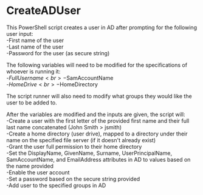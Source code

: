 # CreateADUser
This PowerShell script creates a user in AD after prompting for the following user input:
<br>-First name of the user
<br>-Last name of the user
<br>-Password for the user (as secure string)

The following variables will need to be modified for the specifications of whoever is running it:
<br>-$FullUsername
<br>-$SamAccountName
<br>-$HomeDrive
<br>-$HomeDirectory

The script runner will also need to modify what groups they would like the user to be added to.

After the variables are modified and the inputs are given, the script will:
<br>-Create a user with the first letter of the provided first name and their full last name concatenated (John Smith > jsmith)
<br>-Create a home directory (user drive), mapped to a directory under their name on the specified file server (if it doesn't already exist)
<br>-Grant the user full permission to their home directory
<br>-Set the DisplayName, GivenName, Surname, UserPrincipalName, SamAccountName, and EmailAddress attributes in AD to values based on the name provided
<br>-Enable the user account
<br>-Set a password based on the secure string provided
<br>-Add user to the specified groups in AD
